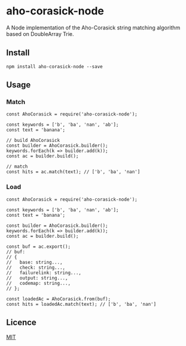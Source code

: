 aho-corasick-node
====

A Node implementation of the Aho-Corasick string matching algorithm based on DoubleArray Trie.

## Install

```
npm install aho-corasick-node --save
```

## Usage

### Match

```
const AhoCorasick = require('aho-corasick-node');

const keywords = ['b', 'ba', 'nan', 'ab'];
const text = 'banana';

// build AhoCorasick
const builder = AhoCorasick.builder();
keywords.forEach(k => builder.add(k));
const ac = builder.build();

// match
const hits = ac.match(text); // ['b', 'ba', 'nan']
```

### Load

```
const AhoCorasick = require('aho-corasick-node');

const keywords = ['b', 'ba', 'nan', 'ab'];
const text = 'banana';

const builder = AhoCorasick.builder();
keywords.forEach(k => builder.add(k));
const ac = builder.build();

const buf = ac.export();
// buf:
// {
//   base: string...,
//   check: string...,
//   failurelink: string...,
//   output: string...,
//   codemap: string...,
// };

const loadedAc = AhoCorasick.from(buf);
const hits = loadedAc.match(text); // ['b', 'ba', 'nan']
```

## Licence

[MIT](https://opensource.org/licenses/MIT)

